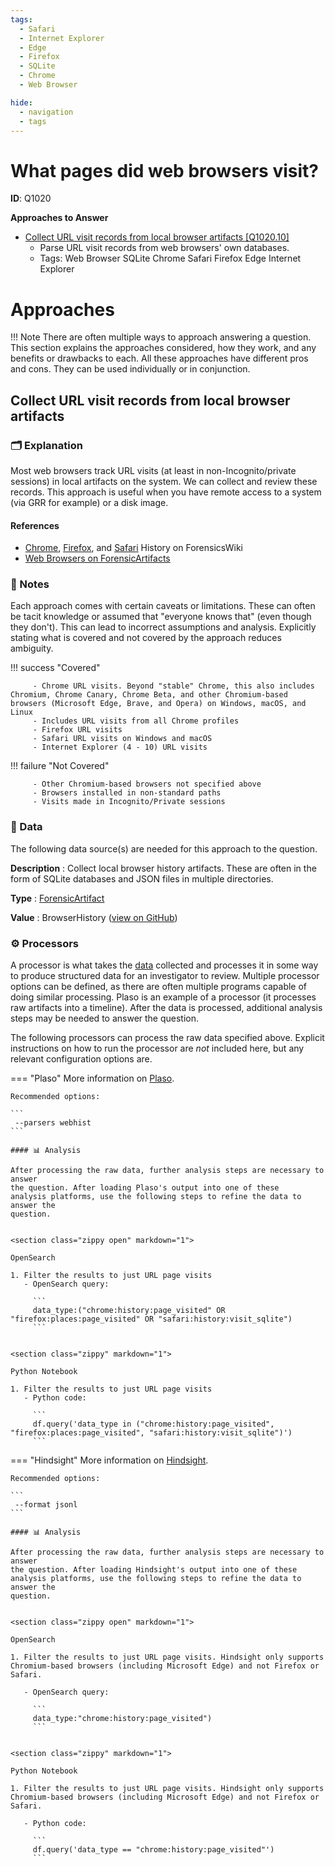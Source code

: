 ```yaml
---
tags:
  - Safari
  - Internet Explorer
  - Edge
  - Firefox
  - SQLite
  - Chrome
  - Web Browser

hide:
  - navigation
  - tags
---
```


# What pages did web browsers visit?

**ID**: Q1020


**Approaches to Answer**

-  [Collect URL visit records from local browser artifacts [Q1020.10]](#collect-url-visit-records-from-local-browser-artifacts)
    - Parse URL visit records from web browsers' own databases.
    - Tags: <span class="dfiqTag">Web Browser</span> <span class="dfiqTag">SQLite</span> <span class="dfiqTag">Chrome</span> <span class="dfiqTag">Safari</span> <span class="dfiqTag">Firefox</span> <span class="dfiqTag">Edge</span> <span class="dfiqTag">Internet Explorer</span>

# Approaches

!!! Note
    There are often multiple ways to approach answering a question.
    This section explains the approaches considered, how they work, and any
    benefits or drawbacks to each. All these approaches have different pros
    and cons. They can be used individually or in conjunction.

## Collect URL visit records from local browser artifacts
### 🗂️ Explanation
Most web browsers track URL visits (at least in non-Incognito/private sessions) in local artifacts on the system. We can collect and review these records. This approach is useful when you have remote access to a system (via GRR for example) or a disk image.

#### References
 - [Chrome](https://forensics.wiki/google_chrome/#history), [Firefox](https://forensics.wiki/mozilla_firefox/#history), and [Safari](https://forensics.wiki/apple_safari/#history) History on ForensicsWiki
 - [Web Browsers on ForensicArtifacts](https://github.com/ForensicArtifacts/artifacts/blob/main/data/webbrowser.yaml)

### 📝 Notes

Each approach comes with certain caveats or limitations. These can often
be tacit knowledge or assumed that "everyone knows that" (even though they
don't). This can lead to incorrect assumptions and analysis.
Explicitly stating what is covered and not covered by the approach reduces
ambiguity.

!!! success "Covered"

         - Chrome URL visits. Beyond "stable" Chrome, this also includes Chromium, Chrome Canary, Chrome Beta, and other Chromium-based browsers (Microsoft Edge, Brave, and Opera) on Windows, macOS, and Linux
         - Includes URL visits from all Chrome profiles
         - Firefox URL visits
         - Safari URL visits on Windows and macOS
         - Internet Explorer (4 - 10) URL visits
    
!!! failure "Not Covered"

         - Other Chromium-based browsers not specified above
         - Browsers installed in non-standard paths
         - Visits made in Incognito/Private sessions
    

### 💾 Data

The following data source(s) are needed for this approach to the question.

**Description**
:  Collect local browser history artifacts. These are often in the form of SQLite databases and JSON files in multiple directories.


**Type**
:  [ForensicArtifact](https://github.com/ForensicArtifacts/artifacts#digital-forensics-artifacts-repository)

**Value**
:  BrowserHistory ([view on GitHub](https://github.com/ForensicArtifacts/artifacts/search?q=BrowserHistory))

### ⚙️ Processors

A processor is what takes the [data](#💾-data) collected and processes it in
some way to produce structured data for an investigator to review. Multiple
processor options can be defined, as there are often multiple programs capable
of doing similar processing. Plaso is an example of a processor (it processes
raw artifacts into a timeline). After the data is processed, additional analysis
steps may be needed to answer the question.

The following processors can process the raw data specified above. Explicit
instructions on how to run the processor are *not* included here, but any
relevant configuration options are.


=== "Plaso"
    More information on [Plaso](https://forensics.wiki/plaso).


    Recommended options:

    ```
     --parsers webhist
    ```

    #### 📊 Analysis

    After processing the raw data, further analysis steps are necessary to answer
    the question. After loading Plaso's output into one of these
    analysis platforms, use the following steps to refine the data to answer the
    question.


    <section class="zippy open" markdown="1">

    OpenSearch

    1. Filter the results to just URL page visits
       - OpenSearch query:

         ```
         data_type:("chrome:history:page_visited" OR "firefox:places:page_visited" OR "safari:history:visit_sqlite")
         ```


    <section class="zippy" markdown="1">

    Python Notebook

    1. Filter the results to just URL page visits
       - Python code:

         ```
         df.query('data_type in ("chrome:history:page_visited", "firefox:places:page_visited", "safari:history:visit_sqlite")')
         ```





=== "Hindsight"
    More information on [Hindsight](https://forensics.wiki/hindsight).


    Recommended options:

    ```
     --format jsonl
    ```

    #### 📊 Analysis

    After processing the raw data, further analysis steps are necessary to answer
    the question. After loading Hindsight's output into one of these
    analysis platforms, use the following steps to refine the data to answer the
    question.


    <section class="zippy open" markdown="1">

    OpenSearch

    1. Filter the results to just URL page visits. Hindsight only supports Chromium-based browsers (including Microsoft Edge) and not Firefox or Safari.

       - OpenSearch query:

         ```
         data_type:"chrome:history:page_visited")
         ```


    <section class="zippy" markdown="1">

    Python Notebook

    1. Filter the results to just URL page visits. Hindsight only supports Chromium-based browsers (including Microsoft Edge) and not Firefox or Safari.

       - Python code:

         ```
         df.query('data_type == "chrome:history:page_visited"')
         ```






